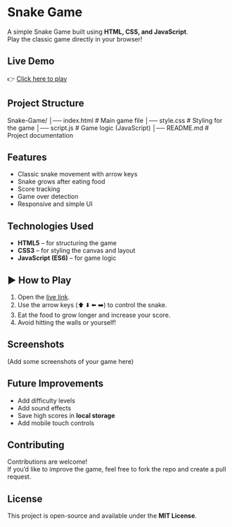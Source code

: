 #  Snake Game

A simple Snake Game built using **HTML, CSS, and JavaScript**.  
Play the classic game directly in your browser!

##  Live Demo
👉 [Click here to play](https://adityapratap-12.github.io/Snake-Game/)

##  Project Structure
Snake-Game/
│── index.html # Main game file
│── style.css # Styling for the game
│── script.js # Game logic (JavaScript)
│── README.md # Project documentation


##  Features
- Classic snake movement with arrow keys  
- Snake grows after eating food  
- Score tracking  
- Game over detection  
- Responsive and simple UI  

##  Technologies Used
- **HTML5** – for structuring the game  
- **CSS3** – for styling the canvas and layout  
- **JavaScript (ES6)** – for game logic  

## ▶ How to Play
1. Open the [live link](https://adityapratap-12.github.io/Snake-Game/).  
2. Use the arrow keys (⬆️ ⬇️ ⬅️ ➡️) to control the snake.  
3. Eat the food to grow longer and increase your score.  
4. Avoid hitting the walls or yourself!  

##  Screenshots
(Add some screenshots of your game here)  

##  Future Improvements
- Add difficulty levels  
- Add sound effects   
- Save high scores in **local storage**  
- Add mobile touch controls  

##  Contributing
Contributions are welcome!  
If you’d like to improve the game, feel free to fork the repo and create a pull request.  

##  License
This project is open-source and available under the **MIT License**.

